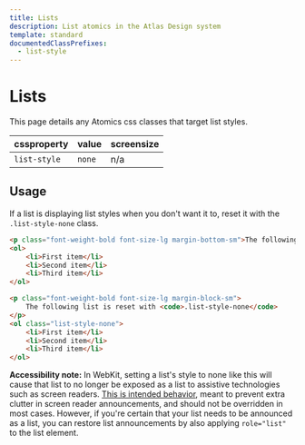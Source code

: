 ```yaml
---
title: Lists
description: List atomics in the Atlas Design system
template: standard
documentedClassPrefixes:
  - list-style
---
```


# Lists

This page details any Atomics css classes that target list styles.

| cssproperty  | value  | screensize |
| ------------ | ------ | ---------- |
| `list-style` | `none` | n/a        |

## Usage

If a list is displaying list styles when you don't want it to, reset it with the `.list-style-none` class.

```html
<p class="font-weight-bold font-size-lg margin-bottom-sm">The following list is not reset.</p>
<ol>
	<li>First item</li>
	<li>Second item</li>
	<li>Third item</li>
</ol>

<p class="font-weight-bold font-size-lg margin-block-sm">
	The following list is reset with <code>.list-style-none</code>
</p>
<ol class="list-style-none">
	<li>First item</li>
	<li>Second item</li>
	<li>Third item</li>
</ol>
```

**Accessibility note:** In WebKit, setting a list's style to none like this will cause that list to no longer be exposed as a list to assistive technologies such as screen readers. [This is intended behavior](https://twitter.com/cookiecrook/status/1337226933822603270), meant to prevent extra clutter in screen reader announcements, and should not be overridden in most cases. However, if you're certain that your list needs to be announced as a list, you can restore list announcements by also applying `role="list"` to the list element.
